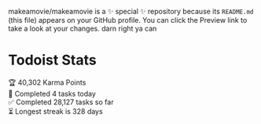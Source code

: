 makeamovie/makeamovie is a ✨ special ✨ repository because its `README.md` (this file) appears on your GitHub profile.
You can click the Preview link to take a look at your changes. darn right ya can

# Todoist Stats

<!-- TODO-IST:START -->
🏆  40,302 Karma Points           
🌸  Completed 4 tasks today           
✅  Completed 28,127 tasks so far           
⏳  Longest streak is 328 days
<!-- TODO-IST:END -->